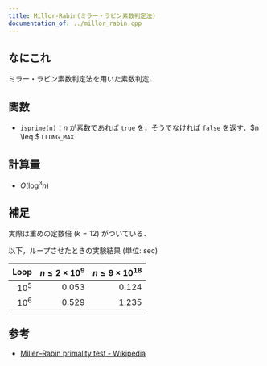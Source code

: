 ```yaml
---
title: Millor-Rabin(ミラー・ラビン素数判定法)
documentation_of: ../millor_rabin.cpp
---
```


## なにこれ
ミラー・ラビン素数判定法を用いた素数判定．

## 関数
- `isprime(n)`：$n$ が素数であれば `true` を，そうでなければ `false` を返す．$n \leq $ `LLONG_MAX`

## 計算量
- $O(\log^3 n)$

## 補足
実際は重めの定数倍 $(k=12)$ がついている．

以下，ループさせたときの実験結果 (単位: sec)

Loop | $n \leq 2 \times 10^9$ | $n \leq 9 \times 10^{18}$
---: | ---: | ---:
$10^5$ | $0.053$ | $0.124$
$10^6$ | $0.529$ | $1.235$

## 参考
- [Miller–Rabin primality test - Wikipedia](https://en.wikipedia.org/wiki/Miller%E2%80%93Rabin_primality_test#Testing_against_small_sets_of_bases)
